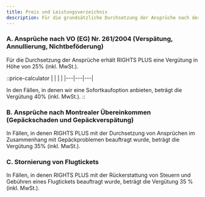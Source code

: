 ```yaml
---
title: Preis und Leistungsverzeichnis
description: Für die grundsätzliche Durchsetzung der Ansprüche nach der Fluggastrechte-VO erhält RightsPlus eine in Abhängigkeit der Höhe des Entschädigungsanspruchs gestaffelte Vergütung.
---
```


### A. Ansprüche nach VO (EG) Nr. 261/2004 (Verspätung, Annullierung, Nichtbeföderung)
Für die Durchsetzung der Ansprüche erhält RIGHTS PLUS eine Vergütung in Höhe von 25% (inkl. MwSt.).

::price-calculator
| | | |
|---|---|---|

In den Fällen, in denen wir eine Sofortkaufoption anbieten, beträgt die Vergütung 40% (inkl. MwSt.).
::

### B. Ansprüche nach Montrealer Übereinkommen (Gepäckschaden und Gepäckverspätung)
In Fällen, in denen RIGHTS PLUS mit der Durchsetzung von Ansprüchen im Zusammenhang mit Gepäckproblemen beauftragt wurde, beträgt die Vergütung 35% (inkl. MwSt.).

### C. Stornierung von Flugtickets
In Fällen, in denen RIGHTS PLUS mit der Rückerstattung von Steuern und Gebühren eines Flugtickets beauftragt wurde, beträgt die Vergütung 35 % (inkl. MwSt.).